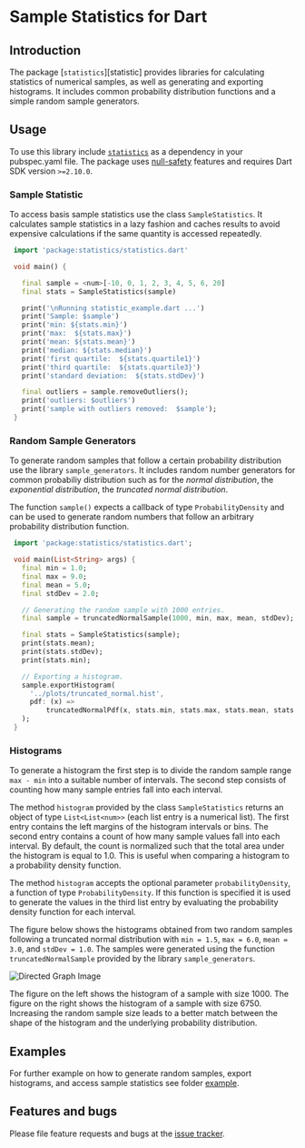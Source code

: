 
# Sample Statistics for Dart



## Introduction

The package [`statistics`][statistic] provides libraries for calculating statistics of
numerical samples, as well as generating and exporting histograms. It includes common probability
distribution functions and a simple random sample generators.

## Usage

To use this library include [`statistics`][statistics] as a dependency in your pubspec.yaml file.
The package uses [null-safety] features and requires Dart SDK version `>=2.10.0`.

### Sample Statistic

To access basis sample statistics use the class `SampleStatistics`. It calculates
sample statistics in a lazy fashion and caches results to avoid expensive calculations if the
same quantity is accessed repeatedly.

```Dart
 import 'package:statistics/statistics.dart'

 void main() {

   final sample = <num>[-10, 0, 1, 2, 3, 4, 5, 6, 20]
   final stats = SampleStatistics(sample)

   print('\nRunning statistic_example.dart ...')
   print('Sample: $sample')
   print('min: ${stats.min}')
   print('max:  ${stats.max}')
   print('mean: ${stats.mean}')
   print('median: ${stats.median}')
   print('first quartile:  ${stats.quartile1}')
   print('third quartile:  ${stats.quartile3}')
   print('standard deviation:  ${stats.stdDev}')

   final outliers = sample.removeOutliers();
   print('outliers: $outliers')
   print('sample with outliers removed:  $sample');
 }
```

### Random Sample Generators

To generate random samples that follow a certain probability distribution use the library
`sample_generators`. It includes random number generators for common probabiliy distribution such
as for the *normal distribution*,
the *exponential distribution*, the *truncated normal distribution*.

The function `sample()` expects a callback of type `ProbabilityDensity` and can be used
to generate random numbers that follow an arbitrary probability distribution function.
```Dart
 import 'package:statistics/statistics.dart';

 void main(List<String> args) {
   final min = 1.0;
   final max = 9.0;
   final mean = 5.0;
   final stdDev = 2.0;

   // Generating the random sample with 1000 entries.
   final sample = truncatedNormalSample(1000, min, max, mean, stdDev);

   final stats = SampleStatistics(sample);
   print(stats.mean);
   print(stats.stdDev);
   print(stats.min);

   // Exporting a histogram.
   sample.exportHistogram(
     '../plots/truncated_normal.hist',
     pdf: (x) =>
         truncatedNormalPdf(x, stats.min, stats.max, stats.mean, stats.stdDev),
   );
 }
```

### Histograms

To generate a histogram the first step is to divide the random sample range `max - min`
into a suitable number of intervals.
The second step consists of counting how many sample entries fall into each
interval.

The method `histogram` provided by the class `SampleStatistics`
returns an object of type `List<List<num>>` (each list entry is a numerical list).
The first entry contains the left margins of the histogram intervals or bins.
The second entry contains a count of how many sample values fall into each interval. By default,
the count is normalized such that the total area under the histogram is equal to 1.0.
This is useful when comparing a histogram to a probability density function.

The method `histogram` accepts the optional parameter `probabilityDensity`, a function of type `ProbabilityDensity`. If this function is specified it is used to
generate the values in the third list entry by evaluating the
probability density function for each interval.

The figure below shows the histograms obtained from two random samples following a truncated
normal distribution with `min = 1.5`, `max = 6.0`, `mean = 3.0`, and `stdDev = 1.0`.
The samples were generated using the function `truncatedNormalSample`
provided by the library `sample_generators`.

![Directed Graph Image](https://github.com/simphotonics/statistics/blob/main/example/plots/histogram_truncated_normal_2.svg)

The figure on the left shows the histogram of a sample with size 1000. The figure on the right
shows the histogram of a sample with size 6750. Increasing the random sample size leads to a
better match between the shape of the histogram and the underlying probability distribution.

## Examples

For further example on how to generate random samples, export histograms, and access sample statistics see folder [example].



## Features and bugs

Please file feature requests and bugs at the [issue tracker].

[CachedObjectFactory]: https://pub.dev/documentation/statistics/latest/statistics/CachedObjectFactory.html

[issue tracker]: https://github.com/simphotonics/statistics/issues

[example]: https://github.com/simphotonics/statistic/tree/master/example

[statistics]: https://pub.dev/packages/statistics

[lazy_initialization]: https://en.wikipedia.org/wiki/Lazy_initialization

[null-safety]: https://dart.dev/null-safety

[Lazy]: https://pub.dev/documentation/statistics/latest/statistics/Lazy-class.html
